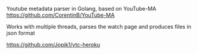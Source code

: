 Youtube metadata parser in Golang, based on YouTube-MA https://github.com/CorentinB/YouTube-MA

Works with multiple threads, parses the watch page and produces files in json format

https://github.com/Jopik1/ytc-heroku